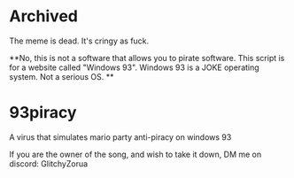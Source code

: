 # Archived

The meme is dead. It's cringy as fuck.

**No, this is not a software that allows you to pirate software. This script is for a website called "Windows 93". Windows 93 is a JOKE operating system. Not a serious OS. **

# 93piracy
A virus that simulates mario party anti-piracy on windows 93


If you are the owner of the song, and wish to take it down, DM me on discord: GlitchyZorua
